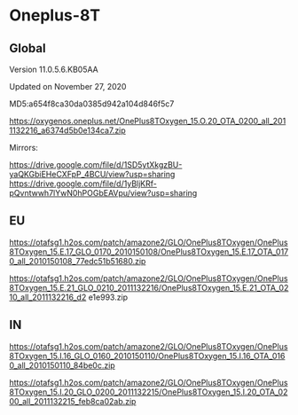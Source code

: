 # Oneplus-8T

## Global

Version
11.0.5.6.KB05AA

Updated on November 27, 2020

MD5:a654f8ca30da0385d942a104d846f5c7

https://oxygenos.oneplus.net/OnePlus8TOxygen_15.O.20_OTA_0200_all_2011132216_a6374d5b0e134ca7.zip

Mirrors:  

https://drive.google.com/file/d/1SD5ytXkgzBU-yaQKGbiEHeCXFpP_4BCU/view?usp=sharing  
https://drive.google.com/file/d/1yBljKRf-pQvntwwh7lYwN0hPOGbEAVpu/view?usp=sharing


## EU
https://otafsg1.h2os.com/patch/amazone2/GLO/OnePlus8TOxygen/OnePlus8TOxygen_15.E.17_GLO_0170_2010150108/OnePlus8TOxygen_15.E.17_OTA_0170_all_2010150108_77edc51b51680.zip

https://otafsg1.h2os.com/patch/amazone2/GLO/OnePlus8TOxygen/OnePlus8TOxygen_15.E.21_GLO_0210_2011132216/OnePlus8TOxygen_15.E.21_OTA_0210_all_2011132216_d2 e1e993.zip


## IN
https://otafsg1.h2os.com/patch/amazone2/GLO/OnePlus8TOxygen/OnePlus8TOxygen_15.I.16_GLO_0160_2010150110/OnePlus8TOxygen_15.I.16_OTA_0160_all_2010150110_84be0c.zip

https://otafsg1.h2os.com/patch/amazone2/GLO/OnePlus8TOxygen/OnePlus8TOxygen_15.I.20_GLO_0200_2011132215/OnePlus8TOxygen_15.I.20_OTA_0200_all_2011132215_feb8ca02ab.zip